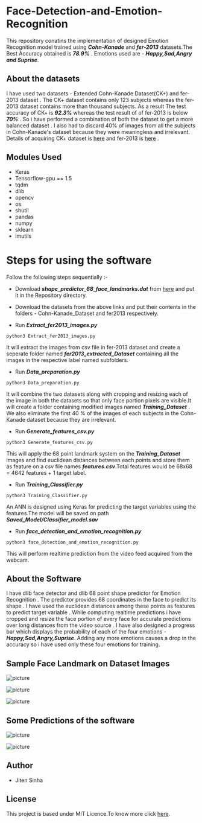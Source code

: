 # Face-Detection-and-Emotion-Recognition
This repository conatins the implementation of designed Emotion Recognition model trained using ***Cohn-Kanade*** and ***fer-2013*** datasets.The Best Accuracy obtained is ***78.9%*** . Emotions used are - ***Happy,Sad,Angry and Suprise***.

## About the datasets
I have used two datasets - Extended Cohn-Kanade Dataset(CK+) and fer-2013 dataset .  The CK+ dataset contains only 123 subjects whereas the fer-2013 dataset contains more than thousand subjects. As a result The test accuracy of CK+ is ***92.3%*** whereas the test result of of fer-2013 is below ***70%*** . So i have performed a combination of both the dataset to get a more balanced dataset . I also had to discard 40% of images from all the subjects in Cohn-Kanade's dataset because they were meaningless and irrelevant. Details of acquiring CK+ dataset is [here](http://www.pitt.edu/~emotion/ck-spread.htm) and fer-2013 is [here](https://www.kaggle.com/c/challenges-in-representation-learning-facial-expression-recognition-challenge) . 

## Modules Used
- Keras
- Tensorflow-gpu == 1.5
- tqdm
- dlib
- opencv
- os
- shutil
- pandas
- numpy
- sklearn
- imutils

# Steps for using the software

Follow the following steps sequentially :-

- Download ***shape_predictor_68_face_landmarks.dat*** from [here](https://github.com/davisking/dlib-models) and put it in the Repository directory.

- Download the datasets from the above links and put their contents in the  folders - Cohn-Kanade_Dataset and fer2013 respectively.

- Run ***Extract_fer2013_images.py*** 
```
python3 Extract_fer2013_images.py
```
It will extract the images from csv file in fer-2013 dataset and create a seperate folder named ***fer2013_extracted_Dataset*** containing all the images in the respective label named subfolders.

- Run ***Data_preparation.py***
```
python3 Data_preparation.py
```
It will combine the two datasets along with cropping and resizing each of the image in both the datasets so that only face portion pixels are visible.It will create a folder containing modified images named ***Training_Dataset*** . We also eliminate the first 40 % of the images of each subjects in the Cohn-Kanade dataset because they are irrelevant.

- Run ***Generate_features_csv.py***
```
python3 Generate_features_csv.py
```
This will apply the 68 point landmark system on the ***Training_Dataset*** images and find euclidean distances between each points and store them as feature on a csv file names ***features.csv***.Total features would be 68x68 = 4642 features + 1 target label.

- Run ***Training_Classifier.py***
```
python3 Training_Classifier.py
```
An ANN is designed using Keras for predicting the target variables using the features.The model will be saved on path ***Saved_Model/Classifier_model.sav***

- Run ***face_detection_and_emotion_recognition.py***
```
python3 face_detection_and_emotion_recognition.py
```
This will perform realtime prediction from the video feed acquired from the webcam.

## About the Software
I have dlib face detector and dlib 68 point shape predictor for Emotion Recognition . The predictor provides 68 coordinates in the face to predict its shape . I have used the euclidean distances among these points as features to predict target variable . While computing realtime predictions i have cropped and resize the face portion of every face for accurate predictions over long distances from the video source . I have also designed a progress bar which displays the probability of each of the four emotions - ***Happy,Sad,Angry,Suprise***. Adding any more emotions causes a drop in the accuracy so i have used only these four emotions for training.

## Sample Face Landmark on Dataset Images

![picture](https://github.com/jitensinha98/Face-Detection-and-Emotion-Recognition/blob/master/Images/1.jpg)

![picture](https://github.com/jitensinha98/Face-Detection-and-Emotion-Recognition/blob/master/Images/2.jpg)

![picture](https://github.com/jitensinha98/Face-Detection-and-Emotion-Recognition/blob/master/Images/3.jpg)

## Some Predictions of the software

![picture](https://github.com/jitensinha98/Face-Detection-and-Emotion-Recognition/blob/master/Images/5.jpg)

![picture](https://github.com/jitensinha98/Face-Detection-and-Emotion-Recognition/blob/master/Images/4.jpg)

## Author
- Jiten Sinha

## License
This project is based under MIT Licence.To know more click [here](https://github.com/jitensinha98/Face-Detection-and-Emotion-Recognition/blob/master/LICENSE).
